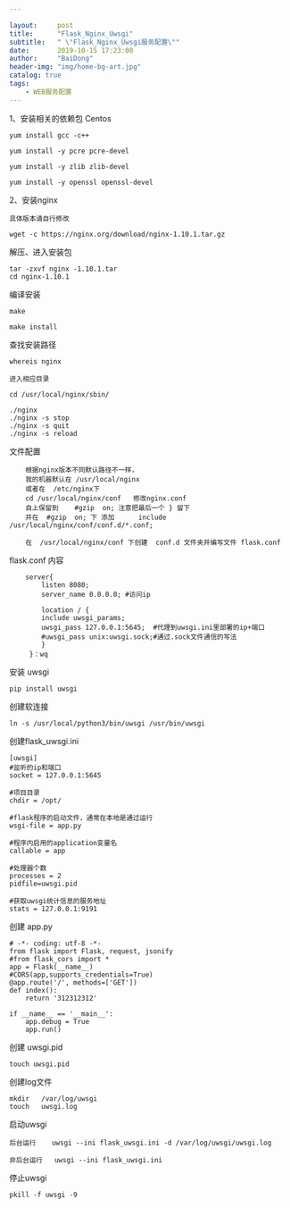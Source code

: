 ```yaml
---

layout:     post
title:      "Flask_Nginx_Uwsgi"
subtitle:   " \"Flask_Nginx_Uwsgi服务配置\""
date:       2019-10-15 17:23:00
author:     "BaiDong"
header-img: "img/home-bg-art.jpg"
catalog: true
tags:
    - WEB服务配置
---
```

1、安装相关的依赖包  Centos

    yum install gcc -c++

    yum install -y pcre pcre-devel

    yum install -y zlib zlib-devel

    yum install -y openssl openssl-devel

2、安装nginx

    具体版本请自行修改

    wget -c https://nginx.org/download/nginx-1.10.1.tar.gz

解压、进入安装包

    tar -zxvf nginx -1.10.1.tar
    cd nginx-1.10.1

编译安装

    make

    make install

查找安装路径


    whereis nginx 

    进入相应目录

    cd /usr/local/nginx/sbin/

    ./nginx
    ./nginx -s stop
    ./nginx -s quit
    ./nginx -s reload

文件配置

        根据nginx版本不同默认路径不一样，
        我的机器默认在 /usr/local/nginx
        或者在  /etc/nginx下
        cd /usr/local/nginx/conf   修改nginx.conf 
        自上保留到    #gzip  on; 注意把最后一个 } 留下
        并在  #gzip  on; 下 添加      include /usr/local/nginx/conf/conf.d/*.conf;

        在  /usr/local/nginx/conf 下创建  conf.d 文件夹并编写文件 flask.conf

flask.conf 内容

        server{
            listen 8080;   
            server_name 0.0.0.0; #访问ip

            location / {
            include uwsgi_params;
            uwsgi_pass 127.0.0.1:5645;  #代理到uwsgi.ini里部署的ip+端口
            #uwsgi_pass unix:uwsgi.sock;#通过.sock文件通信的写法
            }
         }：wq


安装 uwsgi 


    pip install uwsgi

创建软连接

    ln -s /usr/local/python3/bin/uwsgi /usr/bin/uwsgi

创建flask_uwsgi.ini

    [uwsgi]
    #监听的ip和端口
    socket = 127.0.0.1:5645

    #项目目录
    chdir = /opt/

    #flask程序的启动文件，通常在本地是通过运行
    wsgi-file = app.py

    #程序内启用的application变量名
    callable = app

    #处理器个数
    processes = 2
    pidfile=uwsgi.pid

    #获取uwsgi统计信息的服务地址
    stats = 127.0.0.1:9191


创建 app.py

    # -*- coding: utf-8 -*-
    from flask import Flask, request, jsonify
    #from flask_cors import *
    app = Flask(__name__)
    #CORS(app,supports_credentials=True)
    @app.route('/', methods=['GET'])
    def index():
        return '312312312'

    if __name__ == '__main__':
        app.debug = True
        app.run()

创建 uwsgi.pid

    touch uwsgi.pid

创建log文件

    mkdir   /var/log/uwsgi
    touch   uwsgi.log



启动uwsgi
    
    后台运行    uwsgi --ini flask_uwsgi.ini -d /var/log/uwsgi/uwsgi.log

    非后台运行   uwsgi --ini flask_uwsgi.ini

停止uwsgi

    pkill -f uwsgi -9



